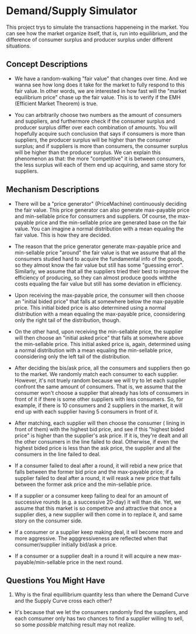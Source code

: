 # Demand/Supply Simulator

This project trys to simulate the transactions happeneing in the market. You can see how the market organize itself, that is, run into equilibrium, and the difference of consumer surplus and producer surplus under different situations.

## Concept Descriptions

* We have a random-walking "fair value" that changes over time. And we wanna see how long does it take for the market to fully respond to this fair value. In other words, we are interested in how fast will the "market equilibrium price" chase up the fair value. This is to verify if the EMH (Efficient Market Theorem) is true.

* You can arbitrarily choose two numbers as the amount of consumers and suppliers, and furthermore check if the consumer surplus and producer surplus differ over each combination of amounts. You will hopefully acquire such conclusion that says if consumers is more than suppliers, the producer surplus will be higher than the consumer surplus; and if suppliers is more than consumers, the consumer surplus will be higher than the producer surplus. We can explain this phenomenon as that: the more "competitive" it is between consumers, the less surplus will each of them end up acquiring, and same story for suppliers.

## Mechanism Descriptions

* There will be a "price generator" (PriceMachine) continuously deciding the fair value. This price generator can also generate max-payable price and min-sellable price for consumers and suppliers. Of course, the max-payable price and the min-sellable price are generated base on the fair value. You can imagine a normal distribution with a mean equaling the fair value. This is how they are decided.

* The reason that the price generator generate max-payable price and min-sellable price "around" the fair value is that we assume that all the consumers studied hard to acquire the fundamental info of the goods, so they almost know the fair value but still has some "guessing error". Similarly, we assume that all the suppliers tried their best to improve the efficiency of producing, so they can almost produce goods withthe costs equaling the fair value but still has some deviation in efficiency.

* Upon receiving the max-payable price, the consumer will then choose an "initial bided price" that falls at somewhere below the max-payable price. This initial bided price is also determined using a normal distribution with a mean equaling the max-payable price, coonsidering only the right tail of the distribution, though.

* On the other hand, upon receiving the min-sellable price, the supplier will then choose an "initial asked price" that falls at somewhere above the min-sellable price. This initial asked price is, again, determined using a normal distribution with a mean equaling the min-sellable price, coonsidering only the left tail of the distribution.

* After deciding the bis/ask price, all the consumers and suppliers then go to the market. We randomly match each consumer to each supplier. However, it's not truely random because we will try to let each supplier confront the same amount of consumers. That is, we assume that the consumer won't choose a supplier that already has lots of consumers in front of it if there is some other suppliers with less consumers. So, for example, if there is 10 consumers and 2 suppliers in the market, it will end up with each supplier having 5 consumers in front of it.

* After matching, each supplier will then choose the consumer ( lining in front of them) with the highest bid price, and see if this "highest bided price" is higher than the supplier's ask price. If it is, they're dealt and all the other consumers in the line failed to deal. Otherwise, if even the highest bided price is less than the ask price, the supplier and all the consumers in the line failed to deal.

* If a consumer failed to deal after a round, it will rebid a new price that falls between the former bid price and the max-payable price; if a supplier failed to deal after a round, it will reask a new price that falls between the former ask price and the min-sellable price.

* If a supplier or a consumer keep failing to deal for an amount of successive rounds (e.g. a successive 20-day) it will than die. Yet, we assume that this market is so competitve and attractive that once a supplier dies, a new supplier will then come in to replace it, and same story on the consumer side.

* If a consumer or a supplier keep making deal, it wil become more and more aggressive. The agggressiveness are reflected when that consumer/supplier initially bid/ask a price.

* If a consumer or a supplier dealt in a round it will acquire a new max-payable/min-sellable price in the next round.

## Questions You Might Have

1. Why is the final equillibrium quantity less than where the Demand Curve and the Supply Curve cross each other?

* It's because that we let the consumers randomly find the suppliers, and each comsumer only has two chances to find a supplier willing to sell, so some *possible* matching result may not realize.
